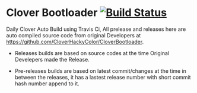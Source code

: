 # Clover Bootloader [![Build Status](https://travis-ci.org/n-d-k/ndk_tools.svg?branch=master)](https://travis-ci.org/n-d-k/ndk_tools)


Daily Clover Auto Build using Travis Ci, All prelease and releases here are auto compiled source code from original Developers at https://github.com/CloverHackyColor/CloverBootloader.

  
  * Releases builds are based on source codes at the time Original Develepers made the Release.
  
  * Pre-releases builds are based on latest commit/changes at the time in between the releases, it has a lastest release number with short commit hash number append to it.
